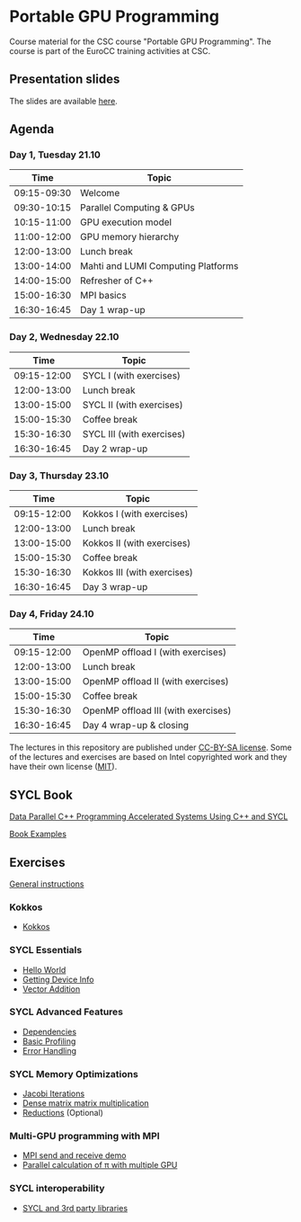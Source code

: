 # Portable GPU Programming

Course material for the CSC course "Portable GPU Programming". The course is
part of the EuroCC training activities at CSC.

## Presentation slides

The slides are available [here](https://csc-training.github.io/portable-gpu-programming/).

## Agenda

### Day 1, Tuesday 21.10

| Time         | Topic |
| ----         | ----- |
| 09:15-09:30  | Welcome
| 09:30-10:15  | Parallel Computing & GPUs
| 10:15-11:00  | GPU execution model
| 11:00-12:00  | GPU memory hierarchy
| 12:00-13:00  | Lunch break
| 13:00-14:00  | Mahti and LUMI  Computing Platforms
| 14:00-15:00  | Refresher of C++
| 15:00-16:30  | MPI basics
| 16:30-16:45  | Day 1 wrap-up

### Day 2, Wednesday 22.10

| Time         | Topic |
| ----         | ----- |
| 09:15-12:00  | SYCL I (with exercises)
| 12:00-13:00  | Lunch break
| 13:00-15:00  | SYCL II (with exercises)
| 15:00-15:30  | Coffee break
| 15:30-16:30  | SYCL III (with exercises)
| 16:30-16:45  | Day 2 wrap-up

### Day 3, Thursday 23.10

| Time         | Topic |
| ----         | ----- |
| 09:15-12:00  | Kokkos I (with exercises)
| 12:00-13:00  | Lunch break
| 13:00-15:00  | Kokkos II (with exercises)
| 15:00-15:30  | Coffee break
| 15:30-16:30  | Kokkos III (with exercises)
| 16:30-16:45  | Day 3 wrap-up

### Day 4, Friday 24.10

| Time         | Topic |
| ----         | ----- |
| 09:15-12:00  | OpenMP offload I (with exercises)
| 12:00-13:00  | Lunch break
| 13:00-15:00  | OpenMP offload II (with exercises)
| 15:00-15:30  | Coffee break
| 15:30-16:30  | OpenMP offload III (with exercises)
| 16:30-16:45  | Day 4 wrap-up & closing

The lectures in this repository are published under [CC-BY-SA license](https://creativecommons.org/licenses/by-nc/4.0/). Some of the lectures and exercises are based on Intel copyrighted work and they have their own license ([MIT](https://spdx.org/licenses/MIT.html)).

## SYCL Book

[Data Parallel C++ Programming Accelerated Systems Using C++ and SYCL](https://link.springer.com/book/10.1007/978-1-4842-9691-2)

[Book Examples](https://github.com/Apress/data-parallel-CPP.git)

## Exercises

[General instructions](Exercises_Instructions.md)

### Kokkos
- [Kokkos](/exercises/kokkos)

### SYCL Essentials
- [Hello World](/exercises/sycl/00-hello/)
- [Getting Device Info](/exercises/sycl/01-info/)
- [Vector Addition](/exercises/sycl/02-vector_add)

### SYCL Advanced Features
- [Dependencies](exercises/sycl/03-axpy/)
- [Basic Profiling](exercises/sycl/12-basic-profiling)
- [Error Handling](exercises/sycl/13-error-handling/)

### SYCL Memory Optimizations
- [Jacobi Iterations](exercises/sycl/07-jacobi)
- [Dense matrix matrix multiplication](exercises/sycl/04-matrix-matrix-mul)
- [Reductions](exercises/sycl/06-reduction-direct) (Optional)

### Multi-GPU programming with MPI
- [MPI send and receive demo](exercises/sycl/08-mpi)
- [Parallel calculation of π with multiple GPU](exercises/sycl/11-pi/)

### SYCL interoperability
- [SYCL and 3rd party libraries](exercises/sycl/09-interoperability/)
